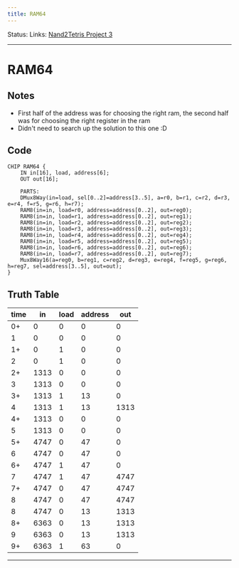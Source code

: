 ```yaml
---
title: RAM64
---
```

Status:
Links: [Nand2Tetris Project 3](out/nand2tetris-project-3.md)
___
#  RAM64
## Notes
- First half of the address was for choosing the right ram, the second half was for choosing the right register in the ram
- Didn't need to search up the solution to this one :D

## Code
```
CHIP RAM64 {
    IN in[16], load, address[6];
    OUT out[16];

    PARTS:
    DMux8Way(in=load, sel[0..2]=address[3..5], a=r0, b=r1, c=r2, d=r3, e=r4, f=r5, g=r6, h=r7);
    RAM8(in=in, load=r0, address=address[0..2], out=reg0);
	RAM8(in=in, load=r1, address=address[0..2], out=reg1);
	RAM8(in=in, load=r2, address=address[0..2], out=reg2);
	RAM8(in=in, load=r3, address=address[0..2], out=reg3);
	RAM8(in=in, load=r4, address=address[0..2], out=reg4);
	RAM8(in=in, load=r5, address=address[0..2], out=reg5);
	RAM8(in=in, load=r6, address=address[0..2], out=reg6);
	RAM8(in=in, load=r7, address=address[0..2], out=reg7);
	Mux8Way16(a=reg0, b=reg1, c=reg2, d=reg3, e=reg4, f=reg5, g=reg6, h=reg7, sel=address[3..5], out=out);
}
```
## Truth Table

| time | in   | load | address | out  |
| ---- | ---- | ---- | ------- | ---- |
| 0+   | 0    | 0    | 0       | 0    |
| 1    | 0    | 0    | 0       | 0    |
| 1+   | 0    | 1    | 0       | 0    |
| 2    | 0    | 1    | 0       | 0    |
| 2+   | 1313 | 0    | 0       | 0    |
| 3    | 1313 | 0    | 0       | 0    |
| 3+   | 1313 | 1    | 13      | 0    |
| 4    | 1313 | 1    | 13      | 1313 |
| 4+   | 1313 | 0    | 0       | 0    |
| 5    | 1313 | 0    | 0       | 0    |
| 5+   | 4747 | 0    | 47      | 0    |
| 6    | 4747 | 0    | 47      | 0    |
| 6+   | 4747 | 1    | 47      | 0    |
| 7    | 4747 | 1    | 47      | 4747 |
| 7+   | 4747 | 0    | 47      | 4747 |
| 8    | 4747 | 0    | 47      | 4747 |
| 8    | 4747 | 0    | 13      | 1313 |
| 8+   | 6363 | 0    | 13      | 1313 |
| 9    | 6363 | 0    | 13      | 1313 |
| 9+   | 6363 | 1    | 63      | 0    |
___